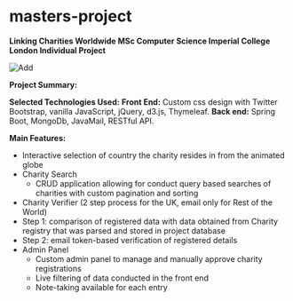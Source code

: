 # masters-project

**Linking Charities Worldwide
MSc Computer Science Imperial College London Individual Project**

![Add](https://gfycat.com/DisastrousSkinnyGoral)


**Project Summary:**

**Selected Technologies Used:**
**Front End:** Custom css design with Twitter Bootstrap, vanilla JavaScript, jQuery, d3.js, Thymeleaf.
**Back end:** Spring Boot, MongoDb, JavaMail, RESTful API.

**Main Features:**
- Interactive selection of country the charity resides in from the animated globe
- Charity Search
  - CRUD application allowing for conduct query based searches of charities with custom pagination and sorting 
-  Charity Verifier (2 step process for the UK, email only for Rest of the World)
 - Step 1: comparison of registered data with data obtained from Charity registry that was parsed and stored in project database
 - Step 2: email token-based verification of registered details
- Admin Panel
  -	Custom admin panel to manage and manually approve charity registrations
  -	Live filtering of data conducted in the front end
  -	Note-taking available for each entry
